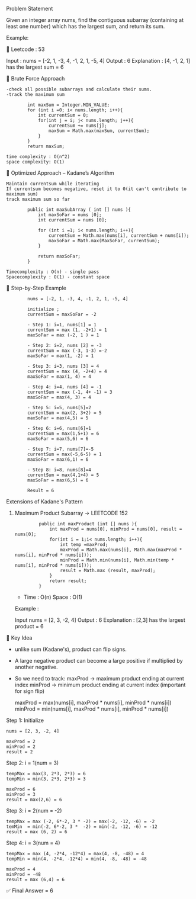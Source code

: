 Problem Statement

Given an integer array nums, find the contiguous subarray (containing at least one number) which has the largest sum, and return its sum.

Example:

🔹 Leetcode : 53

Input : nums = [-2, 1, -3, 4, -1, 2, 1, -5, 4]
Output : 6
Explanation : [4, -1, 2, 1] has the largest sum = 6

🔹 Brute Force Approach

    -check all possible subarrays and calculate their sums.
    -track the maximum sum

            int maxSum = Integer.MIN_VALUE;
            for (int i =0; i< nums.length; i++){
                int currentSum = 0;
                for(int j = i; j< nums.length; j++){
                    currentSum += nums[j];
                    maxSum = Math.max(maxSum, currentSum);
                }
            }
            return maxSum;

    time complexity : O(n^2)
    space complexity: O(1)

🔹 Optimized Approach – Kadane’s Algorithm

    Maintain currentsum while iterating
    If currentsum becomes negative, reset it to 0(it can't contribute to maximum sum)
    track maximum sum so far

            public int maxSubArray ( int [] nums ){
                int maxSoFar = nums [0];
                int currentSum = nums [0];

                for (int i =1; i< nums.length; i++){
                    currentSum = Math.max(nums[i], currentSum + nums[i]);
                    maxSoFar = Math.max(MaxSoFar, currentSum);
                }

                return maxSoFar;
            }
    
    Timecomplexity : O(n) - single pass
    Spacecomplexity : O(1) - constant space


🔹 Step-by-Step Example

            nums = [-2, 1, -3, 4, -1, 2, 1, -5, 4]

            initialize ;
            currentSum = maxSoFar = -2

            - Step 1: i=1, nums[1] = 1
            currentSum = max (1, -2+1) = 1
            maxSoFar = max (-2, 1 ) = 1

            - Step 2: i=2, nums [2] = -3
            currentSum = max (-3, 1-3) =-2
            maxSoFar = max(1, -2) = 1

            - Step 3: i=3, nums [3] = 4
            currentSum = max (4, -2+4) = 4
            maxSoFar = max(1, 4) = 4

            - Step 4: i=4, nums [4] = -1 
            currentSum = max (-1, 4+ -1) = 3
            maxSoFar = max(4, 3) = 4

            - Step 5: i=5, nums[5]=2
            currentSum = max(2, 3+2) = 5
            maxSoFar = max(4,5) = 5

            - Step 6: i=6, nums[6]=1
            currentSum = max(1,5+1) = 6
            maxSoFar = max(5,6) = 6

            - Step 7: i=7, nums[7]=-5
            currentSum = max(-5,6-5) = 1
            maxSoFar = max(6,1) = 6

            - Step 8: i=8, nums[8]=4
            currentSum = max(4,1+4) = 5
            maxSoFar = max(6,5) = 6

            Result = 6

Extensions of Kadane's Pattern

1. Maximum Product Subarray -> LEETCODE 152

                public int maxProduct (int [] nums ){
                    int maxProd = nums[0], minProd = nums[0], result = nums[0];
                    for(int i = 1;i< nums.length; i++){
                        int temp =maxProd;
                        maxProd = Math.max(nums[i], Math.max(maxProd * nums[i], minProd * nums[i]));
                        minProd = Math.min(nums[i], Math.min(temp * nums[i], minProd * nums[i]));
                        result = Math.max (result, maxProd);
                    }
                    return result;
                }

    - Time : O(n)
      Space : O(1)

    Example :
     
     Input nums = [2, 3, -2, 4]
     Output : 6
     Explanation : [2,3] has the largest product = 6

🔹 Key Idea

- unlike sum (Kadane's), product can flip signs.
- A large negative product can become a large positive if multiplied by another negative.
- So we need to track:
    maxProd -> maximum product ending at current index
    minProd -> minimum product ending at current index (important for sign flip)

    maxProd = max(nums[i], maxProd * nums[i], minProd * nums[i])
    minProd = min(nums[i], maxProd * nums[i], minProd * nums[i])


Step 1: Initialize

    nums = [2, 3, -2, 4]

    maxProd = 2
    minProd = 2
    result = 2

Step 2: i = 1(num = 3)

    tempMax = max(3, 2*3, 2*3) = 6
    tempMin = min(3, 2*3, 2*3) = 3

    maxProd = 6
    minProd = 3
    result = max(2,6) = 6

 Step 3: i = 2(num = -2)

    tempMax = max (-2, 6*-2, 3 * -2) = max(-2, -12, -6) = -2
    temMin  = min(-2, 6*-2, 3 *  -2) = min(-2, -12, -6) = -12
    result = max (6, 2) = 6

 Step 4: i = 3(num = 4)

    tempMax = max (4, -2*4, -12*4) = max(4, -8, -48) = 4
    tempMin = min(4, -2*4, -12*4) = min(4, -8, -48) = -48

    maxProd = 4
    minProd = -48
    result = max (6,4) = 6

✅ Final Answer = 6

